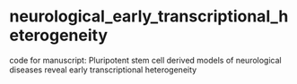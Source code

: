# neurological_early_transcriptional_heterogeneity
code for manuscript: Pluripotent stem cell derived models of neurological diseases reveal early transcriptional heterogeneity
